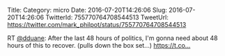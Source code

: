 Title: 
Category: micro
Date: 2016-07-20T14:26:06
Slug: 2016-07-20T14:26:06
TwitterId: 755770764708544513
TweetUrl: https://twitter.com/mark_philpot/status/755770764708544513

RT [@dduane](https://twitter.com/dduane): After the last 48 hours of politics, I'm gonna need about 48 hours of this to recover. (pulls down the box set...) https://t.co…